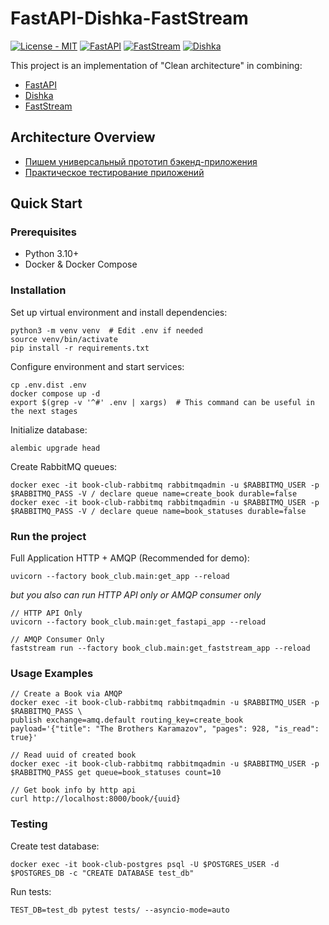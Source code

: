 # FastAPI-Dishka-FastStream

[![License - MIT](https://img.shields.io/badge/license-MIT-202235.svg?logo=python&labelColor=202235&color=edb641&logoColor=edb641)](https://spdx.org/licenses/)
[![FastAPI](https://img.shields.io/badge/FastAPI-009485.svg?logo=fastapi&logoColor=white)](https://fastapi.tiangolo.com)
[![FastStream](https://camo.githubusercontent.com/4bbf0095f52083ac1b693fdab68466f859b674aeef4bcb5c92fb0c087812dfc0/68747470733a2f2f696d672e736869656c64732e696f2f656e64706f696e743f75726c3d68747470732533412532462532467261772e67697468756275736572636f6e74656e742e636f6d25324661673261692532466661737473747265616d2532466d61696e253246646f6373253246646f6373253246617373657473253246696d67253246736869656c642e6a736f6e)](https://faststream.ag2.ai/latest/)
[![Dishka](https://img.shields.io/badge/Dishka-1.4.2+-green)](https://github.com/reagento/dishka)

This project is an implementation of "Clean architecture" in combining:
- [FastAPI](https://github.com/fastapi/fastapi)
- [Dishka](https://github.com/reagento/dishka)
- [FastStream](https://github.czom/ag2ai/faststream)

## Architecture Overview

- [Пишем универсальный прототип бэкенд-приложения](https://habr.com/ru/companies/pt/articles/820171/)
- [Практическое тестирование приложений](https://habr.com/ru/articles/958014/)

## Quick Start

### Prerequisites
- Python 3.10+
- Docker & Docker Compose

### Installation

Set up virtual environment and install dependencies:
```shell
python3 -m venv venv  # Edit .env if needed
source venv/bin/activate
pip install -r requirements.txt
```

Configure environment and start services:
```shell
cp .env.dist .env
docker compose up -d
export $(grep -v '^#' .env | xargs)  # This command can be useful in the next stages
```

Initialize database:
```shell
alembic upgrade head
```

Create RabbitMQ queues:
```shell
docker exec -it book-club-rabbitmq rabbitmqadmin -u $RABBITMQ_USER -p $RABBITMQ_PASS -V / declare queue name=create_book durable=false
docker exec -it book-club-rabbitmq rabbitmqadmin -u $RABBITMQ_USER -p $RABBITMQ_PASS -V / declare queue name=book_statuses durable=false
```

### Run the project

Full Application HTTP + AMQP (Recommended for demo):
```shell
uvicorn --factory book_club.main:get_app --reload
```
_but you also can run HTTP API only or AMQP consumer only_

```shell
// HTTP API Only
uvicorn --factory book_club.main:get_fastapi_app --reload

// AMQP Consumer Only
faststream run --factory book_club.main:get_faststream_app --reload
```

### Usage Examples

```shell
// Create a Book via AMQP
docker exec -it book-club-rabbitmq rabbitmqadmin -u $RABBITMQ_USER -p $RABBITMQ_PASS \
publish exchange=amq.default routing_key=create_book payload='{"title": "The Brothers Karamazov", "pages": 928, "is_read": true}'

// Read uuid of created book
docker exec -it book-club-rabbitmq rabbitmqadmin -u $RABBITMQ_USER -p $RABBITMQ_PASS get queue=book_statuses count=10

// Get book info by http api
curl http://localhost:8000/book/{uuid}
```

### Testing

Create test database:
```shell
docker exec -it book-club-postgres psql -U $POSTGRES_USER -d $POSTGRES_DB -c "CREATE DATABASE test_db"
```

Run tests:
```shell
TEST_DB=test_db pytest tests/ --asyncio-mode=auto
```
